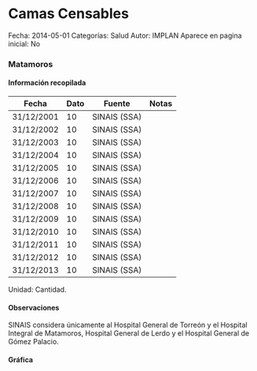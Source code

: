 Camas Censables
=====

Fecha: 2014-05-01
Categorías: Salud
Autor: IMPLAN
Aparece en pagina inicial: No

### Matamoros

<!-- break -->

#### Información recopilada

<table class="table table-hover table-bordered matriz">
  <thead>
    <tr><th>Fecha</th><th>Dato</th><th>Fuente</th><th>Notas</th></tr>
  </thead>
  <tbody>
    <tr><td class="centrado">31/12/2001</td><td class="derecha">10</td><td>SINAIS (SSA)</td><td></td></tr>
    <tr><td class="centrado">31/12/2002</td><td class="derecha">10</td><td>SINAIS (SSA)</td><td></td></tr>
    <tr><td class="centrado">31/12/2003</td><td class="derecha">10</td><td>SINAIS (SSA)</td><td></td></tr>
    <tr><td class="centrado">31/12/2004</td><td class="derecha">10</td><td>SINAIS (SSA)</td><td></td></tr>
    <tr><td class="centrado">31/12/2005</td><td class="derecha">10</td><td>SINAIS (SSA)</td><td></td></tr>
    <tr><td class="centrado">31/12/2006</td><td class="derecha">10</td><td>SINAIS (SSA)</td><td></td></tr>
    <tr><td class="centrado">31/12/2007</td><td class="derecha">10</td><td>SINAIS (SSA)</td><td></td></tr>
    <tr><td class="centrado">31/12/2008</td><td class="derecha">10</td><td>SINAIS (SSA)</td><td></td></tr>
    <tr><td class="centrado">31/12/2009</td><td class="derecha">10</td><td>SINAIS (SSA)</td><td></td></tr>
    <tr><td class="centrado">31/12/2010</td><td class="derecha">10</td><td>SINAIS (SSA)</td><td></td></tr>
    <tr><td class="centrado">31/12/2011</td><td class="derecha">10</td><td>SINAIS (SSA)</td><td></td></tr>
    <tr><td class="centrado">31/12/2012</td><td class="derecha">10</td><td>SINAIS (SSA)</td><td></td></tr>
    <tr><td class="centrado">31/12/2013</td><td class="derecha">10</td><td>SINAIS (SSA)</td><td></td></tr>
  </tbody>
</table>

Unidad: Cantidad.

#### Observaciones

SINAIS considera únicamente al Hospital General de Torreón y el Hospital Integral de Matamoros, Hospital General de Lerdo y el Hospital General de Gómez Palacio.

#### Gráfica

<div id="Morrisjtwytuzy" class="grafica"></div>
  <script>
  new Morris.Line({
    element: 'Morrisjtwytuzy',
    data: [
      { fecha: '2001-12-31', dato: 10 },
      { fecha: '2002-12-31', dato: 10 },
      { fecha: '2003-12-31', dato: 10 },
      { fecha: '2004-12-31', dato: 10 },
      { fecha: '2005-12-31', dato: 10 },
      { fecha: '2006-12-31', dato: 10 },
      { fecha: '2007-12-31', dato: 10 },
      { fecha: '2008-12-31', dato: 10 },
      { fecha: '2009-12-31', dato: 10 },
      { fecha: '2010-12-31', dato: 10 },
      { fecha: '2011-12-31', dato: 10 },
      { fecha: '2012-12-31', dato: 10 },
      { fecha: '2013-12-31', dato: 10 }
    ],
    xkey: 'fecha',
    ykeys: ['dato'],
    labels: ['Dato'],
    lineColors: ['#FF5B02'],
    xLabelFormat: function(d) {
      return d.getDate()+'/'+(d.getMonth()+1)+'/'+d.getFullYear();
    },
    dateFormat: function (ts) {
      var d = new Date(ts);
      return d.getDate() + '/' + (d.getMonth() + 1) + '/' + d.getFullYear();
    }
  });
  </script>
